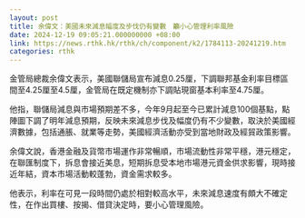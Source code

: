 ```yaml
---
layout: post
title: 余偉文：美國未來減息幅度及步伐仍有變數　籲小心管理利率風險
date: 2024-12-19 09:05:21.000000000 +08:00
link: https://news.rthk.hk/rthk/ch/component/k2/1784113-20241219.htm
categories: rthk
---
```


金管局總裁余偉文表示，美國聯儲局宣布減息0.25厘，下調聯邦基金利率目標區間至4.25厘至4.5厘，金管局在既定機制亦下調貼現窗基本利率至4.75厘。

他指，聯儲局減息與市場預期差不多，今年9月起至今已累計減息100個基點，點陣圖下調了明年減息預期，反映未來減息步伐及幅度仍有不少變數，取決於美國經濟數據，包括通脹、就業等走勢，美國經濟活動亦受到當地財政及經貿政策影響。

余偉文說，香港金融及貨幣市場運作非常暢順，市場流動性非常平穩，港元穩定，在聯匯制度下，拆息會接近美息，短期拆息受本地市場港元資金供求影響，現時接近年結，資本市場活動較蓬勃，資金需求較多。

他表示，利率在可見一段時間仍處於相對較高水平，未來減息速度有頗大不確定性，在作出買樓、按揭、借貸決定時，要小心管理風險。
